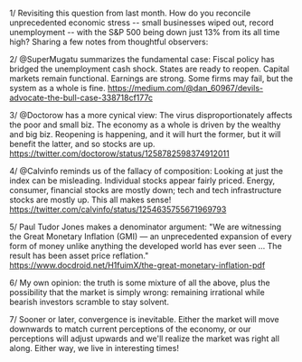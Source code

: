 1/ Revisiting this question from last month. How do you reconcile unprecedented economic stress -- small businesses wiped out, record unemployment -- with the S&P 500 being down just 13% from its all time high?  Sharing a few notes from thoughtful observers: 

2/ @SuperMugatu summarizes the fundamental case: Fiscal policy has bridged the unemployment cash shock. States are ready to reopen. Capital markets remain functional. Earnings are strong. Some firms may fail, but the system as a whole is fine.  https://medium.com/@dan_60967/devils-advocate-the-bull-case-338718cf177c

3/ @Doctorow has a more cynical view: The virus disproportionately affects the poor and small biz. The economy as a whole is driven by the wealthy and big biz. Reopening is happening, and it will hurt the former, but it will benefit the latter, and so stocks are up. https://twitter.com/doctorow/status/1258782598374912011

4/ @Calvinfo reminds us of the fallacy of composition: Looking at just the index can be misleading. Individual stocks appear fairly priced. Energy, consumer, financial stocks are mostly down; tech and tech infrastructure stocks are mostly up. This all makes sense! https://twitter.com/calvinfo/status/1254635755671969793

5/ Paul Tudor Jones makes a denominator argument: "We are witnessing the Great Monetary Inflation (GMI) — an unprecedented expansion of every form of money unlike anything the developed world has ever seen ... The result has been asset price reflation." https://www.docdroid.net/H1fuimX/the-great-monetary-inflation-pdf

6/ My own opinion: the truth is some mixture of all the above, plus the possibility that the market is simply wrong: remaining irrational while bearish investors scramble to stay solvent.

7/ Sooner or later, convergence is inevitable.  Either the market will move downwards to match current perceptions of the economy, or our perceptions will adjust upwards and we'll realize the market was right all along.  Either way, we live in interesting times!

